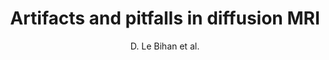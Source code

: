 ---
cat: ciel
subcat: neurophysics
bestof: false
author: D. Le Bihan et al.
title: Artifacts and pitfalls in diffusion MRI
journal: J Magn Reson Imaging
year: 2006
type: article
---